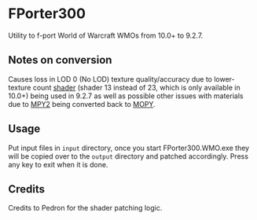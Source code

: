 # FPorter300
Utility to f-port World of Warcraft WMOs from 10.0+ to 9.2.7. 

## Notes on conversion
Causes loss in LOD 0 (No LOD) texture quality/accuracy due to lower-texture count [shader](https://wowdev.wiki/WMO#Shader_types_(26522)) (shader 13 instead of 23, which is only available in 10.0+) being used in 9.2.7 as well as possible other issues with materials due to [MPY2](https://wowdev.wiki/WMO#MPY2_chunk) being converted back to [MOPY](https://wowdev.wiki/WMO#MOPY_chunk).

## Usage
Put input files in `input` directory, once you start FPorter300.WMO.exe they will be copied over to the `output` directory and patched accordingly. Press any key to exit when it is done.

## Credits
Credits to Pedron for the shader patching logic.
